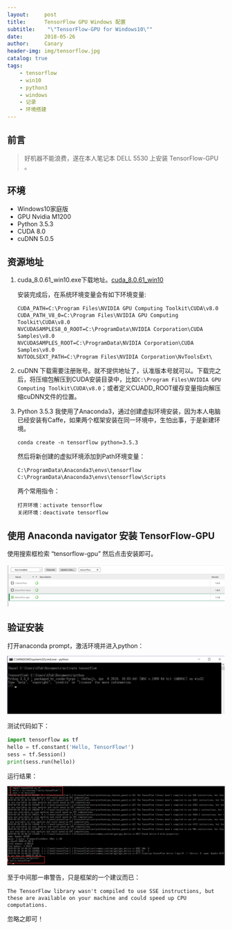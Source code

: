 ```yaml
---
layout:     post
title:      TensorFlow GPU Windows 配置
subtitle:    "\"TensorFlow-GPU for Windows10\""
date:       2018-05-26
author:     Canary
header-img: img/tensorflow.jpg
catalog: true
tags:
    - tensorflow
    - win10
    - python3
    - windows
    - 记录
    - 环境搭建
---
```


## 前言

> 好机器不能浪费，遂在本人笔记本 DELL 5530 上安装 TensorFlow-GPU 。

## 环境

- Windows10家庭版
- GPU Nvidia M1200
- Python 3.5.3
- CUDA 8.0
- cuDNN 5.0.5

## 资源地址

1. cuda_8.0.61_win10.exe下载地址。[cuda_8.0.61_win10](https://developer.nvidia.com/cuda-80-ga2-download-archive)

    安装完成后，在系统环境变量会有如下环境变量:
    ```
    CUDA_PATH=C:\Program Files\NVIDIA GPU Computing Toolkit\CUDA\v8.0
    CUDA_PATH_V8_0=C:\Program Files\NVIDIA GPU Computing Toolkit\CUDA\v8.0
    NVCUDASAMPLES8_0_ROOT=C:\ProgramData\NVIDIA Corporation\CUDA Samples\v8.0
    NVCUDASAMPLES_ROOT=C:\ProgramData\NVIDIA Corporation\CUDA Samples\v8.0
    NVTOOLSEXT_PATH=C:\Program Files\NVIDIA Corporation\NvToolsExt\
    ```

2. cuDNN 下载需要注册账号。就不提供地址了，认准版本号就可以。下载完之后，将压缩包解压到CUDA安装目录中，比如`C:\Program Files\NVIDIA GPU Computing Toolkit\CUDA\v8.0`；或者定义CUADD_ROOT缓存变量指向解压缩cuDNN文件的位置。

3. Python 3.5.3 我使用了Anaconda3，通过创建虚拟环境安装，因为本人电脑已经安装有Caffe，如果两个框架安装在同一环境中，生怕出事，于是新建环境。

    ```
    conda create -n tensorflow python=3.5.3
    ```

    然后将新创建的虚拟环境添加到Path环境变量：

    ```
    C:\ProgramData\Anaconda3\envs\tensorflow
    C:\ProgramData\Anaconda3\envs\tensorflow\Scripts
    ```

    两个常用指令：

    ```
    打开环境：activate tensorflow
    关闭环境：deactivate tensorflow
    ```

## 使用 Anaconda navigator 安装 TensorFlow-GPU

使用搜索框检索 “tensorflow-gpu” 然后点击安装即可。

![](https://raw.githubusercontent.com/AlbertHG/alberthg.github.io/master/makedown_img/20180526tensorflowgpu/1.png)

## 验证安装

打开anaconda prompt，激活环境并进入python：

![](https://raw.githubusercontent.com/AlbertHG/alberthg.github.io/master/makedown_img/20180526tensorflowgpu/2.png)

测试代码如下：

```python
import tensorflow as tf
hello = tf.constant('Hello, TensorFlow!')
sess = tf.Session()
print(sess.run(hello))
```

运行结果：

![](https://raw.githubusercontent.com/AlbertHG/alberthg.github.io/master/makedown_img/20180526tensorflowgpu/3.png)

至于中间那一串警告，只是框架的一个建议而已：

```
The TensorFlow library wasn't compiled to use SSE instructions, but these are available on your machine and could speed up CPU computations.
```

忽略之即可！